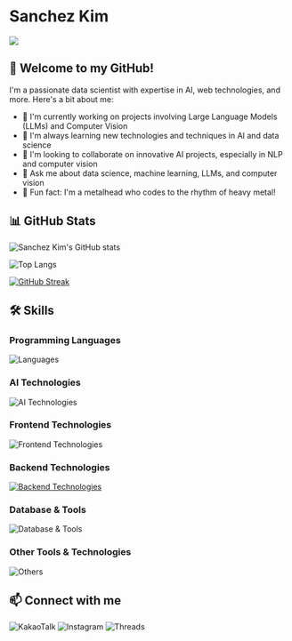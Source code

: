 # Sanchez Kim

![](https://komarev.com/ghpvc/?username=sanchez-kim&color=blue&label=WELCOME&style=for-the-badge&base=1100&abbreviated=true)

## 👋 Welcome to my GitHub!

I'm a passionate data scientist with expertise in AI, web technologies, and more. Here's a bit about me:

- 🔭 I'm currently working on projects involving Large Language Models (LLMs) and Computer Vision
- 🌱 I'm always learning new technologies and techniques in AI and data science
- 👯 I'm looking to collaborate on innovative AI projects, especially in NLP and computer vision
- 💬 Ask me about data science, machine learning, LLMs, and computer vision
- 🎸 Fun fact: I'm a metalhead who codes to the rhythm of heavy metal!

## 📊 GitHub Stats

![Sanchez Kim's GitHub stats](https://github-readme-stats.vercel.app/api?username=sanchez-kim&show_icons=true&theme=tokyonight)

![Top Langs](https://github-readme-stats.vercel.app/api/top-langs/?username=sanchez-kim&layout=compact&theme=tokyonight&exclude_repo=sanchez-kim.github.io)

[![GitHub Streak](https://github-readme-streak-stats.herokuapp.com/?user=sanchez-kim&theme=tokyonight)](https://git.io/streak-stats)

## 🛠️ Skills

### Programming Languages

![Languages](https://skillicons.dev/icons?i=python,js,go)

### AI Technologies

![AI Technologies](https://skillicons.dev/icons?i=pytorch,tensorflow,opencv,sklearn)

### Frontend Technologies

![Frontend Technologies](https://skillicons.dev/icons?i=react,html,css,tailwind,sass,styledcomponents,threejs)

### Backend Technologies

[![Backend Technologies](https://skillicons.dev/icons?i=aws,nodejs,express,django,flask,docker,fastapi)](https://skillicons.dev)

### Database & Tools

![Database & Tools](https://skillicons.dev/icons?i=mysql,postgres,mongodb,sqlite)

### Other Tools & Technologies

![Others](https://skillicons.dev/icons?i=git,github,markdown,netlify,vscode,figma,gitlab,latex,linux,notion)

<!-- ## 📈 GitHub Activity Graph

[![Sanchez Kim's github activity graph](https://github-readme-activity-graph.vercel.app/graph?username=sanchez-kim&theme=tokyo-night)](https://github.com/ashutosh00710/github-readme-activity-graph)

## 🏆 GitHub Trophies

[![trophy](https://github-profile-trophy.vercel.app/?username=sanchez-kim&theme=onedark)](https://github.com/ryo-ma/github-profile-trophy) -->

## 📫 Connect with me

![KakaoTalk](https://img.shields.io/badge/kakaotalk-ffcd00.svg?style=for-the-badge&logo=kakaotalk&logoColor=000000)
![Instagram](https://img.shields.io/badge/Instagram-%23E4405F.svg?style=for-the-badge&logo=Instagram&logoColor=white)
![Threads](https://img.shields.io/badge/Threads-000000?style=for-the-badge&logo=Threads&logoColor=white)
